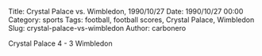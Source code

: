Title: Crystal Palace vs. Wimbledon, 1990/10/27
Date: 1990/10/27 00:00
Category: sports
Tags: football, football scores, Crystal Palace, Wimbledon
Slug: crystal-palace-vs-wimbledon
Author: carbonero


Crystal Palace 4 - 3 Wimbledon
